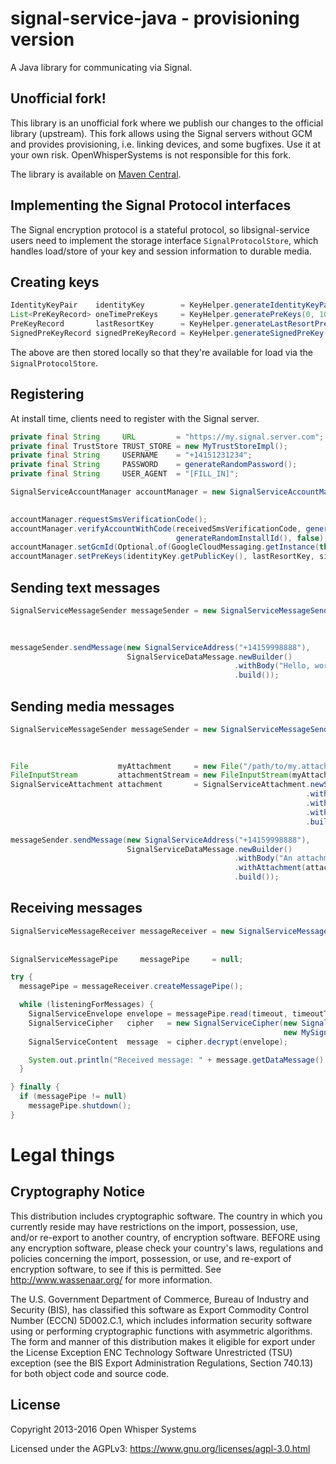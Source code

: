 # signal-service-java - provisioning version

A Java library for communicating via Signal.

## Unofficial fork!

This library is an unofficial fork where we publish our changes to the official library (upstream).
This fork allows using the Signal servers without GCM and provides provisioning, i.e. linking devices, and some bugfixes.
Use it at your own risk. OpenWhisperSystems is not responsible for this fork.

The library is available on [Maven Central](https://search.maven.org/#search%7Cga%7C1%7Cg%3A%22com.github.turasa%22).

## Implementing the Signal Protocol interfaces

The Signal encryption protocol is a stateful protocol, so libsignal-service users
need to implement the storage interface `SignalProtocolStore`, which handles load/store
of your key and session information to durable media.

## Creating keys

`````java
IdentityKeyPair    identityKey        = KeyHelper.generateIdentityKeyPair();
List<PreKeyRecord> oneTimePreKeys     = KeyHelper.generatePreKeys(0, 100);
PreKeyRecord       lastResortKey      = KeyHelper.generateLastResortPreKey();
SignedPreKeyRecord signedPreKeyRecord = KeyHelper.generateSignedPreKey(identityKey, signedPreKeyId);
`````

The above are then stored locally so that they're available for load via the `SignalProtocolStore`.

## Registering

At install time, clients need to register with the Signal server.

`````java
private final String     URL         = "https://my.signal.server.com";
private final TrustStore TRUST_STORE = new MyTrustStoreImpl();
private final String     USERNAME    = "+14151231234";
private final String     PASSWORD    = generateRandomPassword();
private final String     USER_AGENT  = "[FILL_IN]";

SignalServiceAccountManager accountManager = new SignalServiceAccountManager(URL, TRUST_STORE,
                                                                             USERNAME, PASSWORD, USER_AGENT);

accountManager.requestSmsVerificationCode();
accountManager.verifyAccountWithCode(receivedSmsVerificationCode, generateRandomSignalingKey(),
                                     generateRandomInstallId(), false);
accountManager.setGcmId(Optional.of(GoogleCloudMessaging.getInstance(this).register(REGISTRATION_ID)));
accountManager.setPreKeys(identityKey.getPublicKey(), lastResortKey, signedPreKeyRecord, oneTimePreKeys);
`````

## Sending text messages

`````java
SignalServiceMessageSender messageSender = new SignalServiceMessageSender(URL, TRUST_STORE, USERNAME, PASSWORD,
                                                                          new MySignalProtocolStore(),
                                                                          USER_AGENT, Optional.absent());

messageSender.sendMessage(new SignalServiceAddress("+14159998888"),
                          SignalServiceDataMessage.newBuilder()
                                                  .withBody("Hello, world!")
                                                  .build());
`````

## Sending media messages

`````java
SignalServiceMessageSender messageSender = new SignalServiceMessageSender(URL, TRUST_STORE, USERNAME, PASSWORD,
                                                                          new MySignalProtocolStore(),
                                                                          USER_AGENT, Optional.absent());

File                    myAttachment     = new File("/path/to/my.attachment");
FileInputStream         attachmentStream = new FileInputStream(myAttachment);
SignalServiceAttachment attachment       = SignalServiceAttachment.newStreamBuilder()
                                                                  .withStream(attachmentStream)
                                                                  .withContentType("image/png")
                                                                  .withLength(myAttachment.length())
                                                                  .build();

messageSender.sendMessage(new SignalServiceAddress("+14159998888"),
                          SignalServiceDataMessage.newBuilder()
                                                  .withBody("An attachment!")
                                                  .withAttachment(attachment)
                                                  .build());

`````

## Receiving messages

`````java
SignalServiceMessageReceiver messageReceiver = new SignalServiceMessageReceiver(URL, TRUST_STORE, USERNAME,
                                                                                PASSWORD, mySignalingKey,
                                                                                USER_AGENT);
SignalServiceMessagePipe     messagePipe     = null;

try {
  messagePipe = messageReceiver.createMessagePipe();

  while (listeningForMessages) {
    SignalServiceEnvelope envelope = messagePipe.read(timeout, timeoutTimeUnit);
    SignalServiceCipher   cipher   = new SignalServiceCipher(new SignalServiceAddress(USERNAME),
                                                             new MySignalProtocolStore());
    SignalServiceContent  message  = cipher.decrypt(envelope);

    System.out.println("Received message: " + message.getDataMessage().get().getBody().get());
  }

} finally {
  if (messagePipe != null)
    messagePipe.shutdown();
}
`````

# Legal things

## Cryptography Notice

This distribution includes cryptographic software. The country in which you currently reside may have restrictions on the import, possession, use, and/or re-export to another country, of encryption software.
BEFORE using any encryption software, please check your country's laws, regulations and policies concerning the import, possession, or use, and re-export of encryption software, to see if this is permitted.
See <http://www.wassenaar.org/> for more information.

The U.S. Government Department of Commerce, Bureau of Industry and Security (BIS), has classified this software as Export Commodity Control Number (ECCN) 5D002.C.1, which includes information security software using or performing cryptographic functions with asymmetric algorithms.
The form and manner of this distribution makes it eligible for export under the License Exception ENC Technology Software Unrestricted (TSU) exception (see the BIS Export Administration Regulations, Section 740.13) for both object code and source code.

## License

Copyright 2013-2016 Open Whisper Systems

Licensed under the AGPLv3: https://www.gnu.org/licenses/agpl-3.0.html

